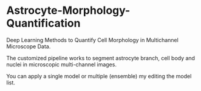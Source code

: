 # Astrocyte-Morphology-Quantification
Deep Learning Methods to Quantify Cell Morphology in Multichannel Microscope Data. 

The customized pipeline works to segment astrocyte branch, cell body and nuclei in microscopic multi-channel images.

You can apply a single model or multiple (ensemble) my editing the model list.
